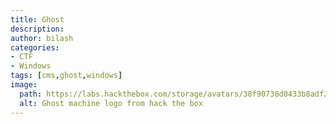 ```yaml
---
title: Ghost
description:
author: bilash
categories: 
- CTF
- Windows
tags: [cms,ghost,windows]
image:
  path: https://labs.hackthebox.com/storage/avatars/38f90738d0433b8adf27036f18ecf91e.png
  alt: Ghost machine logo from hack the box
---
```


